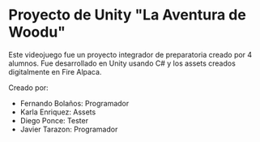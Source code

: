 # Proyecto de Unity "La Aventura de Woodu"

Este videojuego fue un proyecto integrador de preparatoria creado por 4 alumnos. Fue desarrollado en Unity usando C# y los assets creados digitalmente en Fire Alpaca.

Creado por:
- Fernando Bolaños: Programador
- Karla Enriquez: Assets
- Diego Ponce: Tester
- Javier Tarazon: Programador
